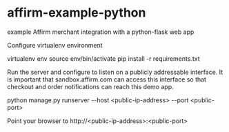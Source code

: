 affirm-example-python
=====================

example Affirm merchant integration with a python-flask web app

Configure virtualenv environment

virtualenv env
source env/bin/activate
pip install -r requirements.txt

Run the server and configure to listen on a publicly addressable interface. It
is important that sandbox.affirm.com can access this interface so that
checkout and order notifications can reach this demo app.

python manage.py runserver --host &lt;public-ip-address&gt; --port &lt;public-port&gt;

Point your browser to http://&lt;public-ip-address&gt;:&lt;public-port&gt;

